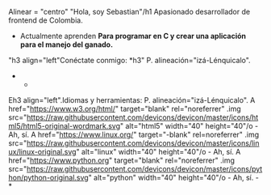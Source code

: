 Alinear = "centro" "Hola, soy Sebastian"/h1
Apasionado desarrollador de frontend de Colombia.

- Actualmente aprenden **Para programar en C y crear una aplicación para el manejo del ganado.**

"h3 align="left"Conéctate conmigo: *h3"
P. alineación="izá-Lénquicalo".
- *

Eh3 align="left".Idiomas y herramientas:
P. alineación="izá-Lénquicalo". A href="https://www.w3.org/html/" target="blank" rel="noreferrer" .img src="https://raw.githubusercontent.com/devicons/devicon/master/icons/html5/html5-original-wordmark.svg" alt="html5" width="40" height="40"/o - Ah, sí. A href="https://www.linux.org/" target="-blank" rel=noreferrer" .img src="https://raw.githubusercontent.com/devicons/devicon/master/icons/linux/linux-original.svg" alt="linux" width="40" height="40"/o - Ah, sí. A href="https://www.python.org" target="blank" rel="noreferrer" .img src="https://raw.githubusercontent.com/devicons/devicon/master/icons/python/python-original.svg" alt="python" width="40" height="40"/o - Ah, sí. - *

